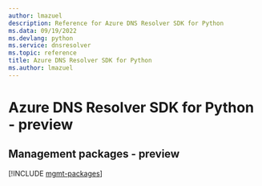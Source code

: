 ```yaml
---
author: lmazuel
description: Reference for Azure DNS Resolver SDK for Python
ms.data: 09/19/2022
ms.devlang: python
ms.service: dnsresolver
ms.topic: reference
title: Azure DNS Resolver SDK for Python
ms.author: lmazuel
---
```

# Azure DNS Resolver SDK for Python - preview

## Management packages - preview
[!INCLUDE [mgmt-packages](dns-resolver-mgmt-index.md)]